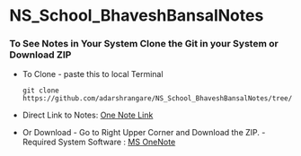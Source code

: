 ﻿# NS_School_BhaveshBansalNotes

### To See Notes in Your System Clone the Git in your System or Download ZIP

- To Clone - paste this to local Terminal
  ```
  git clone https://github.com/adarshrangare/NS_School_BhaveshBansalNotes/tree/main
  ```
- Direct Link to Notes: [One Note Link](https://onedrive.live.com/view.aspx?resid=AB647534B0F6ABC5!183093&authkey=!AMv-M7HciTQNGpk)

- Or Download - Go to Right Upper Corner and Download the ZIP. -
  Required System Software : [MS OneNote](https://www.onenote.com/?public=1)
